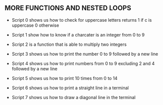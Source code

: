 ## MORE FUNCTIONS AND NESTED LOOPS

* Script 0 shows us how to check for uppercase letters returns 1 if c is uppercase 0 otherwise

* Script 1 show how to know if a charcater is an integer from 0 to 9

* Script 2 is a function that is able to multiply two integers

* Script 3 shows us how to print the number 0 to 9 followed by a new line

* Script 4 shows us how to print numbers from 0 to 9 excluding 2 and 4 followed by a new line

* Script 5 shows us how to print 10 times from 0 to 14

* Script 6 shows us how to print a straight line in a terminal 

* Script 7 shows us how to draw a diagonal line in the terminal
